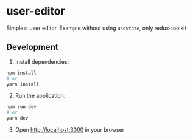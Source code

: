# user-editor

Simplest user editor. Example without using `useState`, only redux-toolkit

## Development

1. Install dependencies:

```bash
npm install
# or
yarn install
```

2. Run the application:

```bash
npm run dev
# or
yarn dev
```

3. Open [http://localhost:3000](http://localhost:3000) in your browser
